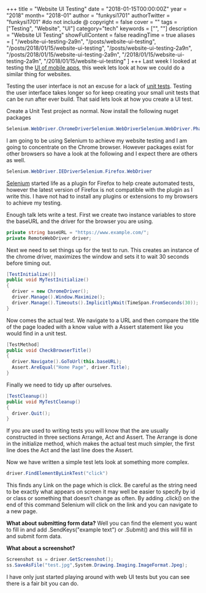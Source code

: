 +++
title = "Website UI Testing"
date = "2018-01-15T00:00:00Z"
year = "2018"
month= "2018-01"
author = "funkysi1701"
authorTwitter = "funkysi1701" #do not include @
copyright = false
cover = ""
tags = ["Testing", "Website", "UI"]
category="tech"
keywords = ["", ""]
description = "Website UI Testing"
showFullContent = false
readingTime = true
aliases = [
    "/website-ui-testing-2a9n",
    "/posts/website-ui-testing",
    "/posts/2018/01/15/website-ui-testing",
    "/posts/website-ui-testing-2a9n",
    "/posts/2018/01/15/website-ui-testing-2a9n",
    "/2018/01/15/website-ui-testing-2a9n",
    "/2018/01/15/website-ui-testing"
]
+++
Last week I looked at testing the [UI of mobile apps](https://dev.to/funkysi1701/mobile-app-ui-testing-jgg-temp-slug-9433902), this week lets look at how we could do a similar thing for websites.

Testing the user interface is not an excuse for a lack of [unit tests](https://dev.to/funkysi1701/writing-your-first-test-53gi-temp-slug-2645725). Testing the user interface takes longer so for keep creating your small unit tests that can be run after ever build. That said lets look at how you create a UI test.

Create a Unit Test project as normal. Now install the following nuget packages

```csharp
Selenium.WebDriver.ChromeDriverSelenium.WebDriverSelenium.WebDriver.PhantomJS.Xplatform
```

I am going to be using Selenium to achieve my website testing and I am going to concentrate on the Chrome browser. However packages exist for other browsers so have a look at the following and I expect there are others as well.

```csharp
Selenium.WebDriver.IEDriverSelenium.Firefox.WebDriver
```

[Selenium](http://www.seleniumhq.org/) started life as a plugin for Firefox to help create automated tests, however the latest version of Firefox is not compatible with the plugin as I write this. I have not had to install any plugins or extensions to my browsers to achieve my testing.

Enough talk lets write a test. First we create two instance variables to store the baseURL and the driver for the browser you are using.

```csharp
private string baseURL = "https://www.example.com/";
private RemoteWebDriver driver;
```

Next we need to set things up for the test to run. This creates an instance of the chrome driver, maximizes the window and sets it to wait 30 seconds before timing out.

```csharp
[TestInitialize()]
public void MyTestInitialize()
{    
  driver = new ChromeDriver();    
  driver.Manage().Window.Maximize();    
  driver.Manage().Timeouts().ImplicitlyWait(TimeSpan.FromSeconds(30));
}
```

Now comes the actual test. We navigate to a URL and then compare the title of the page loaded with a know value with a Assert statement like you would find in a unit test.

```csharp
[TestMethod]
public void CheckBrowserTitle()
{    
  driver.Navigate().GoToUrl(this.baseURL);    
  Assert.AreEqual("Home Page", driver.Title);
}
```

Finally we need to tidy up after ourselves.

```csharp
[TestCleanup()]
public void MyTestCleanup()
{    
  driver.Quit();
}
```

If you are used to writing tests you will know that the are usually constructed in three sections Arrange, Act and Assert. The Arrange is done in the initialize method, which makes the actual test much simpler, the first line does the Act and the last line does the Assert.

Now we have written a simple test lets look at something more complex.

```csharp
driver.FindElementByLinkTest("click")
```

This finds any Link on the page which is click. Be careful as the string need to be exactly what appears on screen it may well be easier to specify by id or class or something that doesn’t change as often. By adding .click() on the end of this command Selenium will click on the link and you can navigate to a new page.

**What about submitting form data?** Well you can find the element you want to fill in and add .SendKeys("example text") or .Submit() and this will fill in and submit form data.

**What about a screenshot?**

```csharp
Screenshot ss = driver.GetScreenshot();
ss.SaveAsFile("test.jpg",System.Drawing.Imaging.ImageFormat.Jpeg);
```

I have only just started playing around with web UI tests but you can see there is a fair bit you can do.